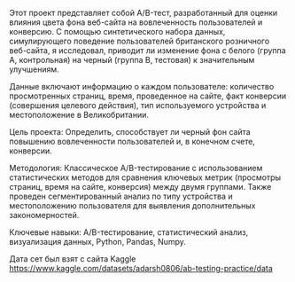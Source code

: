 Этот проект представляет собой A/B-тест, разработанный для оценки влияния цвета фона веб-сайта на вовлеченность пользователей и конверсию. С помощью синтетического набора данных, симулирующего поведение пользователей британского розничного веб-сайта, я исследовал, приводит ли изменение фона с белого (группа A, контрольная) на черный (группа B, тестовая) к значительным улучшениям.

Данные включают информацию о каждом пользователе: количество просмотренных страниц, время, проведенное на сайте, факт конверсии (совершения целевого действия), тип используемого устройства и местоположение в Великобритании.

Цель проекта: Определить, способствует ли черный фон сайта повышению вовлеченности пользователей и, в конечном счете, конверсии.

Методология: Классическое A/B-тестирование с использованием статистических методов для сравнения ключевых метрик (просмотры страниц, время на сайте, конверсия) между двумя группами. Также проведен сегментированный анализ по типу устройства и местоположению пользователя для выявления дополнительных закономерностей.

Ключевые навыки: A/B-тестирование, статистический анализ, визуализация данных, Python, Pandas, Numpy.

Дата сет был взят с сайта Kaggle https://www.kaggle.com/datasets/adarsh0806/ab-testing-practice/data
